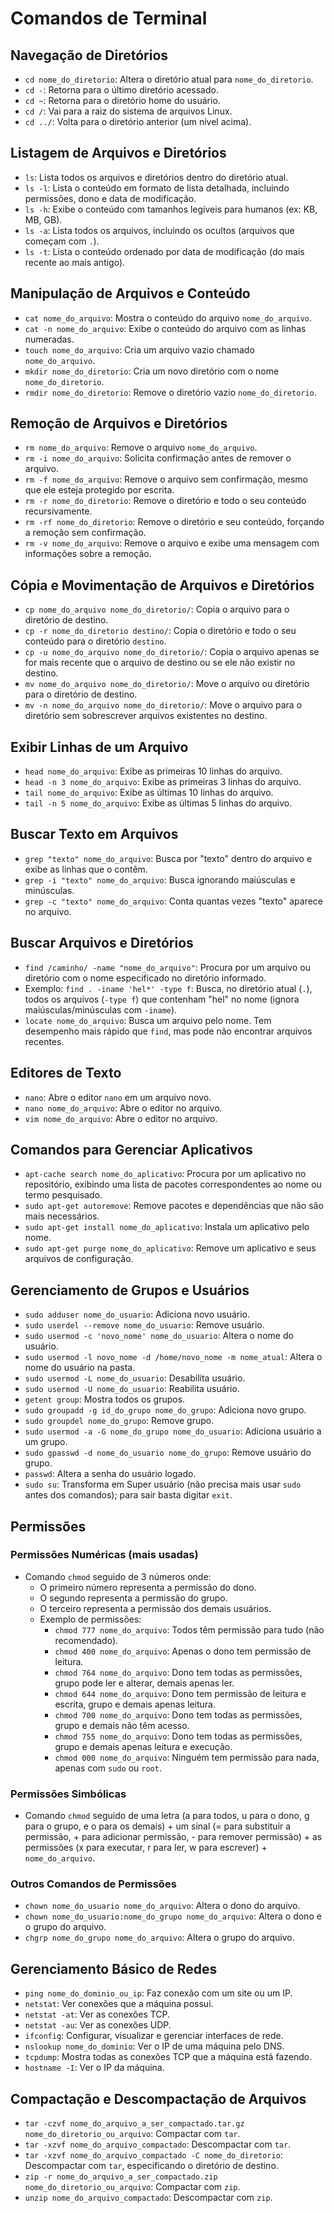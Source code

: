 # Comandos de Terminal

## Navegação de Diretórios

- `cd nome_do_diretorio`: Altera o diretório atual para `nome_do_diretorio`.
- `cd -`: Retorna para o último diretório acessado.
- `cd ~`: Retorna para o diretório home do usuário.
- `cd /`: Vai para a raiz do sistema de arquivos Linux.
- `cd ../`: Volta para o diretório anterior (um nível acima).

## Listagem de Arquivos e Diretórios

- `ls`: Lista todos os arquivos e diretórios dentro do diretório atual.
- `ls -l`: Lista o conteúdo em formato de lista detalhada, incluindo permissões, dono e data de modificação.
- `ls -h`: Exibe o conteúdo com tamanhos legíveis para humanos (ex: KB, MB, GB).
- `ls -a`: Lista todos os arquivos, incluindo os ocultos (arquivos que começam com `.`).
- `ls -t`: Lista o conteúdo ordenado por data de modificação (do mais recente ao mais antigo).

## Manipulação de Arquivos e Conteúdo

- `cat nome_do_arquivo`: Mostra o conteúdo do arquivo `nome_do_arquivo`.
- `cat -n nome_do_arquivo`: Exibe o conteúdo do arquivo com as linhas numeradas.
- `touch nome_do_arquivo`: Cria um arquivo vazio chamado `nome_do_arquivo`.
- `mkdir nome_do_diretorio`: Cria um novo diretório com o nome `nome_do_diretorio`.
- `rmdir nome_do_diretorio`: Remove o diretório vazio `nome_do_diretorio`.

## Remoção de Arquivos e Diretórios

- `rm nome_do_arquivo`: Remove o arquivo `nome_do_arquivo`.
- `rm -i nome_do_arquivo`: Solicita confirmação antes de remover o arquivo.
- `rm -f nome_do_arquivo`: Remove o arquivo sem confirmação, mesmo que ele esteja protegido por escrita.
- `rm -r nome_do_diretorio`: Remove o diretório e todo o seu conteúdo recursivamente.
- `rm -rf nome_do_diretorio`: Remove o diretório e seu conteúdo, forçando a remoção sem confirmação.
- `rm -v nome_do_arquivo`: Remove o arquivo e exibe uma mensagem com informações sobre a remoção.

## Cópia e Movimentação de Arquivos e Diretórios

- `cp nome_do_arquivo nome_do_diretorio/`: Copia o arquivo para o diretório de destino.
- `cp -r nome_do_diretorio destino/`: Copia o diretório e todo o seu conteúdo para o diretório `destino`.
- `cp -u nome_do_arquivo nome_do_diretorio/`: Copia o arquivo apenas se for mais recente que o arquivo de destino ou se ele não existir no destino.
- `mv nome_do_arquivo nome_do_diretorio/`: Move o arquivo ou diretório para o diretório de destino.
- `mv -n nome_do_arquivo nome_do_diretorio/`: Move o arquivo para o diretório sem sobrescrever arquivos existentes no destino.

## Exibir Linhas de um Arquivo

- `head nome_do_arquivo`: Exibe as primeiras 10 linhas do arquivo.
- `head -n 3 nome_do_arquivo`: Exibe as primeiras 3 linhas do arquivo.
- `tail nome_do_arquivo`: Exibe as últimas 10 linhas do arquivo.
- `tail -n 5 nome_do_arquivo`: Exibe as últimas 5 linhas do arquivo.

## Buscar Texto em Arquivos

- `grep "texto" nome_do_arquivo`: Busca por "texto" dentro do arquivo e exibe as linhas que o contêm.
- `grep -i "texto" nome_do_arquivo`: Busca ignorando maiúsculas e minúsculas.
- `grep -c "texto" nome_do_arquivo`: Conta quantas vezes "texto" aparece no arquivo.

## Buscar Arquivos e Diretórios

- `find /caminho/ -name "nome_do_arquivo"`: Procura por um arquivo ou diretório com o nome especificado no diretório informado.
- Exemplo: `find . -iname 'hel*' -type f`: Busca, no diretório atual (`.`), todos os arquivos (`-type f`) que contenham "hel" no nome (ignora maiúsculas/minúsculas com `-iname`).
- `locate nome_do_arquivo`: Busca um arquivo pelo nome. Tem desempenho mais rápido que `find`, mas pode não encontrar arquivos recentes.

## Editores de Texto

- `nano`: Abre o editor `nano` em um arquivo novo.
- `nano nome_do_arquivo`: Abre o editor no arquivo.
- `vim nome_do_arquivo`: Abre o editor no arquivo.

## Comandos para Gerenciar Aplicativos

- `apt-cache search nome_do_aplicativo`: Procura por um aplicativo no repositório, exibindo uma lista de pacotes correspondentes ao nome ou termo pesquisado.
- `sudo apt-get autoremove`: Remove pacotes e dependências que não são mais necessários.
- `sudo apt-get install nome_do_aplicativo`: Instala um aplicativo pelo nome.
- `sudo apt-get purge nome_do_aplicativo`: Remove um aplicativo e seus arquivos de configuração.

## Gerenciamento de Grupos e Usuários

- `sudo adduser nome_do_usuario`: Adiciona novo usuário.
- `sudo userdel --remove nome_do_usuario`: Remove usuário.
- `sudo usermod -c 'novo_nome' nome_do_usuario`: Altera o nome do usuário.
- `sudo usermod -l novo_nome -d /home/novo_nome -m nome_atual`: Altera o nome do usuário na pasta.
- `sudo usermod -L nome_do_usuario`: Desabilita usuário.
- `sudo usermod -U nome_do_usuario`: Reabilita usuário.
- `getent group`: Mostra todos os grupos.
- `sudo groupadd -g id_do_grupo nome_do_grupo`: Adiciona novo grupo.
- `sudo groupdel nome_do_grupo`: Remove grupo.
- `sudo usermod -a -G nome_do_grupo nome_do_usuario`: Adiciona usuário a um grupo.
- `sudo gpasswd -d nome_do_usuario nome_do_grupo`: Remove usuário do grupo.
- `passwd`: Altera a senha do usuário logado.
- `sudo su`: Transforma em Super usuário (não precisa mais usar `sudo` antes dos comandos); para sair basta digitar `exit`.

## Permissões

### Permissões Numéricas (mais usadas)

- Comando `chmod` seguido de 3 números onde:
  - O primeiro número representa a permissão do dono.
  - O segundo representa a permissão do grupo.
  - O terceiro representa a permissão dos demais usuários.
  - Exemplo de permissões:
    - `chmod 777 nome_do_arquivo`: Todos têm permissão para tudo (não recomendado).
    - `chmod 400 nome_do_arquivo`: Apenas o dono tem permissão de leitura.
    - `chmod 764 nome_do_arquivo`: Dono tem todas as permissões, grupo pode ler e alterar, demais apenas ler.
    - `chmod 644 nome_do_arquivo`: Dono tem permissão de leitura e escrita, grupo e demais apenas leitura.
    - `chmod 700 nome_do_arquivo`: Dono tem todas as permissões, grupo e demais não têm acesso.
    - `chmod 755 nome_do_arquivo`: Dono tem todas as permissões, grupo e demais apenas leitura e execução.
    - `chmod 000 nome_do_arquivo`: Ninguém tem permissão para nada, apenas com `sudo` ou `root`.

### Permissões Simbólicas

- Comando `chmod` seguido de uma letra (a para todos, u para o dono, g para o grupo, e o para os demais) + um sinal (= para substituir a permissão, + para adicionar permissão, - para remover permissão) + as permissões (x para executar, r para ler, w para escrever) + `nome_do_arquivo`.

### Outros Comandos de Permissões

- `chown nome_do_usuario nome_do_arquivo`: Altera o dono do arquivo.
- `chown nome_do_usuario:nome_do_grupo nome_do_arquivo`: Altera o dono e o grupo do arquivo.
- `chgrp nome_do_grupo nome_do_arquivo`: Altera o grupo do arquivo.

## Gerenciamento Básico de Redes

- `ping nome_do_dominio_ou_ip`: Faz conexão com um site ou um IP.
- `netstat`: Ver conexões que a máquina possui.
- `netstat -at`: Ver as conexões TCP.
- `netstat -au`: Ver as conexões UDP.
- `ifconfig`: Configurar, visualizar e gerenciar interfaces de rede.
- `nslookup nome_do_dominio`: Ver o IP de uma máquina pelo DNS.
- `tcpdump`: Mostra todas as conexões TCP que a máquina está fazendo.
- `hostname -I`: Ver o IP da máquina.

## Compactação e Descompactação de Arquivos

- `tar -czvf nome_do_arquivo_a_ser_compactado.tar.gz nome_do_diretorio_ou_arquivo`: Compactar com `tar`.
- `tar -xzvf nome_do_arquivo_compactado`: Descompactar com `tar`.
- `tar -xzvf nome_do_arquivo_compactado -C nome_do_diretorio`: Descompactar com `tar`, especificando o diretório de destino.
- `zip -r nome_do_arquivo_a_ser_compactado.zip nome_do_diretorio_ou_arquivo`: Compactar com `zip`.
- `unzip nome_do_arquivo_compactado`: Descompactar com `zip`.

